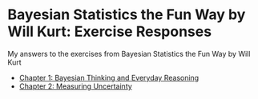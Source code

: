 # Bayesian Statistics the Fun Way by Will Kurt: Exercise Responses
My answers to the exercises from Bayesian Statistics the Fun Way by Will Kurt

* [Chapter 1: Bayesian Thinking and Everyday Reasoning](/Chapter_1.md)
* [Chapter 2: Measuring Uncertainty](/Chapter_2.ipynb)